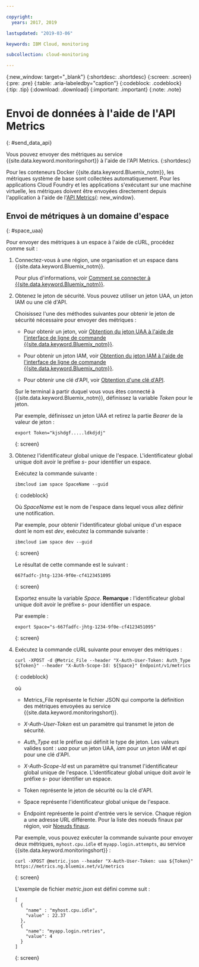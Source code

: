 ```yaml
---

copyright:
  years: 2017, 2019

lastupdated: "2019-03-06"

keywords: IBM Cloud, monitoring

subcollection: cloud-monitoring

---
```


{:new_window: target="_blank"}
{:shortdesc: .shortdesc}
{:screen: .screen}
{:pre: .pre}
{:table: .aria-labeledby="caption"}
{:codeblock: .codeblock}
{:tip: .tip}
{:download: .download}
{:important: .important}
{:note: .note}

# Envoi de données à l'aide de l'API Metrics
{: #send_data_api}

Vous pouvez envoyer des métriques au service {{site.data.keyword.monitoringshort}} à l'aide de l'API Metrics. 
{:shortdesc}


Pour les conteneurs Docker {{site.data.keyword.Bluemix_notm}}, les métriques système de base sont collectées automatiquement. Pour les applications Cloud Foundry et les applications s'exécutant sur une machine virtuelle, les métriques doivent être envoyées directement depuis l'application à l'aide de l'[API Metrics](https://console.bluemix.net/apidocs/927-ibm-cloud-monitoring-rest-api?&language=node#introduction){: new_window}. 



## Envoi de métriques à un domaine d'espace
{: #space_uaa}

Pour envoyer des métriques à un espace à l'aide de cURL, procédez comme suit :

1. Connectez-vous à une région, une organisation et un espace dans {{site.data.keyword.Bluemix_notm}}. 

    Pour plus d'informations, voir [Comment se connecter à {{site.data.keyword.Bluemix_notm}}](/docs/services/cloud-monitoring/qa?topic=cloud-monitoring-cli_qa#login).

2. Obtenez le jeton de sécurité. Vous pouvez utiliser un jeton UAA, un jeton IAM ou une clé d'API.

    Choisissez l'une des méthodes suivantes pour obtenir le jeton de sécurité nécessaire pour envoyer des métriques :
	
	* Pour obtenir un jeton, voir [Obtention du jeton UAA à l'aide de l'interface de ligne de commande {{site.data.keyword.Bluemix_notm}}](/docs/services/cloud-monitoring/security?topic=cloud-monitoring-auth_uaa#uaa_cli).
	
	* Pour obtenir un jeton IAM, voir [Obtention du jeton IAM à l'aide de l'interface de ligne de commande {{site.data.keyword.Bluemix_notm}}](/docs/services/cloud-monitoring/security?topic=cloud-monitoring-auth_iam#auth_iam).
	
	* Pour obtenir une clé d'API, voir [Obtention d'une clé d'API](/docs/services/cloud-monitoring/security?topic=cloud-monitoring-auth_api_key#auth_api_key).
	
	Sur le terminal à partir duquel vous vous êtes connecté à {{site.data.keyword.Bluemix_notm}}, définissez la variable *Token* pour le jeton.

    Par exemple, définissez un jeton UAA et retirez la partie *Bearer* de la valeur de jeton :

    ```
    export Token="kjshdgf.....ldkdjdj"
    ```
    {: screen}
		
3. Obtenez l'identificateur global unique de l'espace. L'identificateur global unique doit avoir le préfixe *s-* pour identifier un espace.

    Exécutez la commande suivante :
	
	```
	ibmcloud iam space SpaceName --guid
	```
	{: codeblock}
	
	Où *SpaceName* est le nom de l'espace dans lequel vous allez définir une notification.
	
	Par exemple, pour obtenir l'identificateur global unique d'un espace dont le nom est *dev*, exécutez la commande suivante :
	
	```
	ibmcloud iam space dev --guid
	```
	{: screen}
	
	Le résultat de cette commande est le suivant :
	
	```
	667fadfc-jhtg-1234-9f0e-cf4123451095
	```
	{: screen}
	
	Exportez ensuite la variable *Space*. **Remarque :** l'identificateur global unique doit avoir le préfixe *s-* pour identifier un espace.
	
	Par exemple :
	
	```
	export Space="s-667fadfc-jhtg-1234-9f0e-cf4123451095"
	```
	{: screen}
	
5. Exécutez la commande cURL suivante pour envoyer des métriques :

    ```
	curl -XPOST -d @Metric_File --header "X-Auth-User-Token: Auth_Type ${Token}" --header "X-Auth-Scope-Id: ${Space}" Endpoint/v1/metrics
	```
	{: codeblock}
	
	où
	
	* Metrics_File représente le fichier JSON qui comporte la définition des métriques envoyées au service {{site.data.keyword.monitoringshort}}.
	
	* *X-Auth-User-Token* est un paramètre qui transmet le jeton de sécurité.
	
	* *Auth_Type* est le préfixe qui définit le type de jeton. Les valeurs valides sont : *uaa* pour un jeton UAA, *iam* pour un jeton IAM et *api* pour une clé d'API.
	
	* *X-Auth-Scope-Id* est un paramètre qui transmet l'identificateur global unique de l'espace. L'identificateur global unique doit avoir le préfixe *s-* pour identifier un espace.
	
	* Token représente le jeton de sécurité ou la clé d'API.
	
	* Space représente l'identificateur global unique de l'espace. 
	
	* Endpoint représente le point d'entrée vers le service. Chaque région a une adresse URL différente. Pour la liste des noeuds finaux par région, voir [Noeuds finaux](/docs/services/cloud-monitoring?topic=cloud-monitoring-send_retrieve_metrics_ov#endpoints).
	
	Par exemple, vous pouvez exécuter la commande suivante pour envoyer deux métriques, `myhost.cpu.idle` et `myapp.login.attempts`, au service {{site.data.keyword.monitoringshort}} :
	
	```
	curl -XPOST @metric.json --header "X-Auth-User-Token: uaa ${Token}" https://metrics.ng.bluemix.net/v1/metrics
	```
	{: screen}
	
	L'exemple de fichier *metric.json* est défini comme suit :

    ```
    [
      {
        "name" : "myhost.cpu.idle",
        "value" : 22.37
      },
      {
        "name": "myapp.login.retries",
        "value": 4
      }
    ]
	```
	{: screen}

 











 

